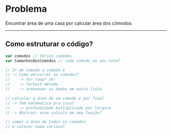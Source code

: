 # Problema 
Encontrar área de uma casa por calcular área dos cômodos

---

## Como estruturar o código?

```js
var comodos // Vários comodos
var tamanhosDosComodos // cada comodo no seu total

// Ir de comodo a comodo e 
// -> Como percorrer os comodos?
//    -> for loop? ok!
//    -> forEach método
//    -> armazenar os dados em outra lista

// calcular a área de um comodo e por final
// -> Tem matematica pra isso?
//    -> profundidade multiplicado por largura 
// -> Abstrair esse calculo em uma função?

// somar a área de todos os comodos
// e colocar numa variavel
```
